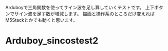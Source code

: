 Arduboyで三角関数を使ってサイン波を足し算していくテストです。
上下ボタンでサイン波を足す数が増減します。
描画と操作系のところだけ変えればM5Stackとかでも動くと思います。

# Arduboy_sincostest2